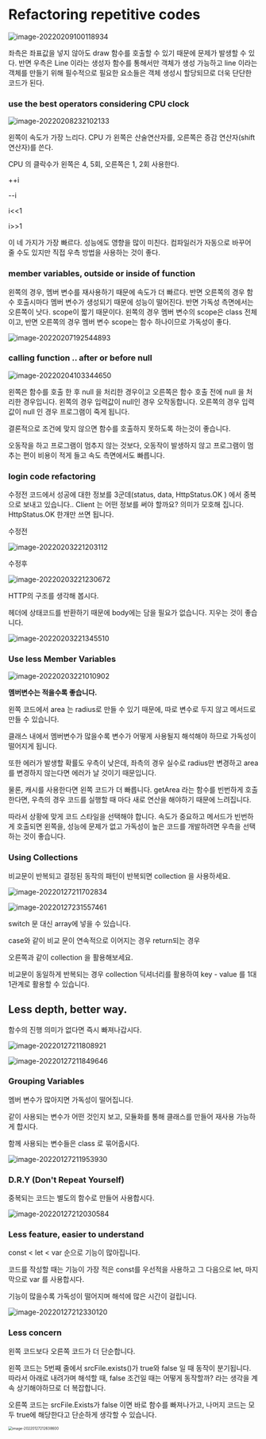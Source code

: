 

 # Refactoring repetitive codes

![image-20220209100118934](refactoring.assets/image-20220209100118934.png)

좌측은 좌표값을 넣지 않아도 draw 함수를 호출할 수 있기 때문에 문제가 발생할 수 있다. 반면 우측은 Line 이라는 생성자 함수를 통해서만 객체가 생성 가능하고 line 이라는 객체를 만들기 위해 필수적으로 필요한 요소들은 객체 생성시 할당되므로 더욱 단단한 코드가 된다.





### use the best operators considering CPU clock

![image-20220208232102133](refactoring.assets/image-20220208232102133.png)

왼쪽이 속도가 가장 느리다. CPU 가 왼쪽은 산술연산자를, 오른쪽은 증감 연산자(shift 연산자)를 쓴다.

CPU 의 클락수가 왼쪽은 4, 5회, 오른쪽은 1, 2회 사용한다.

++i

--i

i<<1

i>>1

이 네 가지가 가장 빠르다. 성능에도 영향을 많이 미친다. 컴파일러가 자동으로 바꾸어 줄 수도 있지만 직접 우측 방법을 사용하는 것이 좋다. 



### member variables, outside or inside of function

왼쪽의 경우, 멤버 변수를 재사용하기 때문에 속도가 더 빠르다. 반면 오른쪽의 경우 함수 호출시마다 멤버 변수가 생성되기 때문에  성능이 떨어진다. 반면 가독성 측면에서는 오른쪽이 낫다. scope이 짧기 때문이다. 왼쪽의 경우 멤버 변수의 scope은 class 전체이고, 반면 오른쪽의 경우 멤버 변수 scope는 함수 하나이므로 가독성이 좋다.

![image-20220207192544893](refactoring.assets/image-20220207192544893.png)



### calling function .. after or before null

![image-20220204103344650](refactoring.assets/image-20220204103344650.png)

왼쪽은 함수를 호출 한 후 null 을 처리한 경우이고 오른쪽은 함수 호출 전에 null 을 처리한 경우입니다. 왼쪽의 경우 입력값이 null인 경우 오작동합니다. 오른쪽의 경우 입력값이 null 인 경우 프로그램이 죽게 됩니다. 

결론적으로 조건에 맞지 않으면 함수를 호출하지 못하도록 하는것이 좋습니다.

오동작을 하고 프로그램이 멈추지 않는 것보다, 오동작이 발생하지 않고 프로그램이 멈추는 편이 비용이 적게 들고 속도 측면에서도 빠릅니다. 



### login code refactoring

수정전 코드에서 성공에 대한 정보를 3군데(status, data, HttpStatus.OK ) 에서 중복으로 보내고 있습니다.. Client 는 어떤 정보를 써야 할까요? 의미가 모호해 집니다. HttpStatus.OK 한개만 쓰면 됩니다.

수정전

![image-20220203221203112](refactoring.assets/image-20220203221203112.png)

수정후

![image-20220203221230672](refactoring.assets/image-20220203221230672.png)



HTTP의 구조를 생각해 봅시다.

헤더에 상태코드를 반환하기 때문에 body에는 담을 필요가 없습니다. 지우는 것이 좋습니다.

![image-20220203221345510](refactoring.assets/image-20220203221345510.png)





### **Use less Member Variables**

![image-20220203221010902](refactoring.assets/image-20220203221010902.png)

**멤버변수는 적을수록 좋습니다.**

왼쪽 코드에서 area 는 radius로 만들 수 있기 때문에, 따로 변수로 두지 않고 메서드로 만들 수 있습니다.

클래스 내에서 멤버변수가 많을수록 변수가 어떻게 사용될지 해석해야 하므로 가독성이 떨어지게 됩니다.

또한 에러가 발생할 확률도 우측이 낮은데, 좌측의 경우 실수로 radius만 변경하고 area를 변경하지 않는다면 에러가 날 것이기 때문입니다.

물론, 캐시를 사용한다면 왼쪽 코드가 더 빠릅니다. getArea 라는 함수를 빈번하게 호출한다면, 우측의 경우 코드를 실행할 때 마다 새로 연산을 해야하기 때문에 느려집니다.

따라서 상황에 맞게 코드 스타일을 선택해야 합니다. 속도가 중요하고 메서드가 빈번하게 호출되면 왼쪽을, 성능에 문제가 없고 가독성이 높은 코드를 개발하려면 우측을 선택하는 것이 좋습니다.



### Using Collections

비교문이 반복되고 결정된 동작의 패턴이 반복되면 collection 을 사용하세요.

![image-20220127211702834](refactoring.assets/image-20220127211702834.png)

![image-20220127231557461](refactoring.assets/image-20220127231557461.png)

switch 문 대신 array에 넣을 수 있습니다.

case와 같이 비교 문이 연속적으로 이어지는 경우 return되는 경우

오른쪽과 같이 collection 을 활용해보세요.

비교문이 동일하게 반복되는 경우 collection 딕셔너리를 활용하여 key - value 를 1대1관계로 활용할 수 있습니다. 



## Less depth, better way.

함수의 진행 의미가 없다면 즉시 빠져나갑시다.

![image-20220127211808921](refactoring.assets/image-20220127211808921.png)

![image-20220127211849646](refactoring.assets/image-20220127211849646.png)



### Grouping Variables

멤버 변수가 많아지면 가독성이 떨어집니다.

같이 사용되는 변수가 어떤 것인지 보고, 모듈화를 통해 클래스를 만들어 재사용 가능하게 합시다.

함께 사용되는 변수들은 class 로 묶어줍시다.

![image-20220127211953930](refactoring.assets/image-20220127211953930.png)



### D.R.Y (Don't Repeat Yourself) 

중복되는 코드는 별도의 함수로 만들어 사용합시다.

![image-20220127212030584](refactoring.assets/image-20220127212030584.png)



### Less feature, easier to understand

const < let < var 순으로 기능이 많아집니다.

코드를 작성할 때는 기능이 가장 적은 const를 우선적을 사용하고 그 다음으로 let, 마지막으로 var 를 사용합시다.

기능이 많을수록 가독성이 떨어지며 해석에 많은 시간이 걸립니다.

![image-20220127212330120](refactoring.assets/image-20220127212330120.png)



### Less concern

왼쪽 코드보다 오른쪽 코드가 더 단순합니다.

왼쪽 코드는 5번째 줄에서 srcFile.exists()가 true와 false 일 때 동작이 분기됩니다. 따라서 아래로 내려가며 해석할 때, false 조건일 때는 어떻게 동작할까? 라는 생각을 계속 상기해야하므로 더 복잡합니다.

오른쪽 코드는 srcFile.Exists가 false 이면 바로 함수를 빠져나가고, 나머지 코드는 모두 true에 해당한다고 단순하게 생각할 수 있습니다.

<img src="refactoring.assets/image-20220127212638600.png" alt="image-20220127212638600" style="zoom:50%;" />

